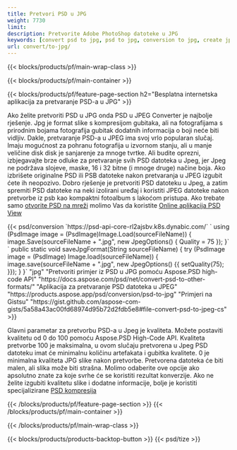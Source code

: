 ```yaml
---
title: Pretvori PSD u JPG
weight: 7730
limit: 
description: Pretvorite Adobe PhotoShop datoteke u JPG
keywords: [convert psd to jpg, psd to jpg, conversion to jpg, create jpg from psd, print psd as jpg]
url: convert/to-jpg/
---
```


{{< blocks/products/pf/main-wrap-class >}}

{{< blocks/products/pf/main-container >}}

{{< blocks/products/pf/feature-page-section h2="Besplatna internetska aplikacija za pretvaranje PSD-a u JPG" >}}
<p>Ako želite pretvoriti PSD u JPG onda PSD u JPEG Converter je najbolje rješenje. Jpg je format slike s kompresijom gubitaka, ali na fotografijama s prirodnim bojama fotografija gubitak dodatnih informacija o boji neće biti vidljiv. Dakle, pretvaranje PSD-a u JPEG ima svoj vrlo popularan slučaj. Imaju mogućnost za pohranu fotografija u izvornom stanju, ali u manje veličine disk disk je sanjarenje za mnoge tvrtke. Ali budite oprezni, izbjegavajte brze odluke za pretvaranje svih PSD datoteka u Jpeg, jer Jpeg ne podržava slojeve, maske, 16 i 32 bitne (i mnoge druge) načine boja. Ako izbrišete originalne PSD ili PSB datoteke nakon pretvaranja u JPEG izgubit ćete ih neopozivo. Dobro rješenje je pretvoriti PSD datoteku u Jpeg, a zatim spremiti PSD datoteke na neki izolirani uređaj i koristiti JPEG datoteke nakon pretvorbe iz psb kao kompaktni fotoalbum s lakoćom pristupa. Ako trebate samo <a href="/psd/view">otvorite PSD na mreži</a> molimo Vas da koristite <a href="/psd/view">Online aplikacija PSD View</a></p>
{{< psd/conversion `https://psd-api-core-rl2ajsbv.k8s.dynabic.com/` 
`    using (PsdImage image = (PsdImage)Image.Load(sourceFileName))
    {
        image.Save(sourceFileName + ".jpg",  new JpegOptions() { Quality = 75 });
    }` 
`    public static void saveJpgFormat(String sourceFileName) {
        try (PsdImage image = (PsdImage) Image.load(sourceFileName)) {
            image.save(sourceFileName + ".jpg", new JpegOptions() {{
                setQuality(75);
            }});
        }
    }` 
		"jpg" 
"Pretvoriti primjer iz PSD u JPG pomoću Aspose.PSD high-code API"  "https://docs.aspose.com/psd/net/convert-psd-to-other-formats/" 
"Aplikacija za pretvaranje PSD datoteka u JPEG" "https://products.aspose.app/psd/conversion/psd-to-jpg" 
"Primjeri na Gistsu" "https://gist.github.com/aspose-com-gists/5a58a43ac00fd68974d95b72d2fdb5e8#file-convert-psd-to-jpeg-cs" >}}
<p>Glavni parametar za pretvorbu PSD-a u Jpeg je kvaliteta. Možete postaviti kvalitetu od 0 do 100 pomoću Aspose.PSD High-Code API. Kvaliteta pretvorbe 100 je maksimalna, u ovom slučaju pretvorena u Jpeg PSD datoteku imat će minimalnu količinu artefakata i gubitka kvalitete. 0 je minimalna kvaliteta JPG slike nakon pretvorbe. Pretvorena datoteka će biti malen, ali slika može biti strašna. Molimo odaberite ove opcije ako apsolutno znate za koje svrhe će se koristiti rezultat konverzije. Ako ne želite izgubiti kvalitetu slike i dodatne informacije, bolje je koristiti specijalizirane <a href="/psd/reduce-size">PSD kompresija</a></p>
{{< /blocks/products/pf/feature-page-section >}}
{{< /blocks/products/pf/main-container >}}


{{< /blocks/products/pf/main-wrap-class >}}

{{< blocks/products/products-backtop-button >}}
{{< psd/tize >}}
